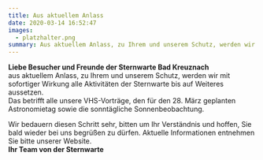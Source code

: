 ```yaml
---
title: Aus aktuellem Anlass
date: 2020-03-14 16:52:47
images:
  - platzhalter.png
summary: Aus aktuellem Anlass, zu Ihrem und unserem Schutz, werden wir mit sofortiger Wirkung alle Aktivitäten der Sternwarte bis auf Weiteres aussetzen.
---
```


**Liebe Besucher und Freunde der Sternwarte Bad Kreuznach**  
aus aktuellem Anlass, zu Ihrem und unserem Schutz, werden wir mit sofortiger Wirkung alle Aktivitäten der Sternwarte bis auf Weiteres aussetzen.  
Das betrifft alle unsere VHS-Vorträge, den für den 28. März geplanten Astronomietag sowie die sonntägliche Sonnenbeobachtung.

Wir bedauern diesen Schritt sehr, bitten um Ihr Verständnis und hoffen, Sie bald wieder bei uns begrüßen zu dürfen.
Aktuelle Informationen entnehmen Sie bitte unserer Website.  
**Ihr Team von der Sternwarte**
